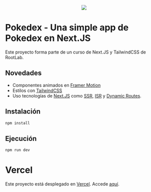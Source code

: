 <p align="center">
  <img src="https://pokedex-devsaider.vercel.app/logo.svg" />
</p>

# Pokedex - Una simple app de Pokedex en Next.JS

Este proyecto forma parte de un curso de Next.JS y TailwindCSS de RootLab.

## Novedades

- Componentes animados en [Framer Motion](https://www.framer.com/motion/)
- Estilos con [TailwindCSS](https://tailwindcss.com/)
- Uso tecnologías de [Next.JS](https://nextjs.org/) como [SSR](https://nextjs.org/docs/basic-features/pages#server-side-rendering), [ISR](https://nextjs.org/docs/basic-features/data-fetching#incremental-static-regeneration) y [Dynamic Routes](https://nextjs.org/docs/routing/dynamic-routes).

## Instalación

```bash
npm install
```

## Ejecución

```bash
npm run dev
```

# Vercel

Este proyecto está desplegado en [Vercel](https://vercel.com/). Accede [aquí](https://pokedex-devsaider.vercel.app/).